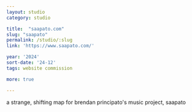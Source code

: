 ```yaml
---
layout: studio
category: studio

title:  "saapato.com"
slug: "saapato"
permalink: /studio/:slug
link: 'https://www.saapato.com/'

year: '2024'
sort-date: '24-12'
tags: website commission

more: true

---
```


<p>
  a strange, shifting map for brendan principato's music project, saapato
</p>